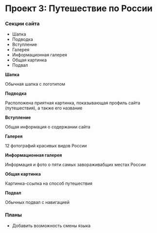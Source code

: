 # Проект 3: Путешествие по России

### Секции сайта
* Шапка
* Подводка
* Вступление
* Галерея
* Информационная галерея
* Общая картинка
* Подвал

**Шапка**

Обычная шапка с логотипом

**Подводка**

Расположена приятная картинка, показывающая профиль сайта (путешествия), а также его название

**Вступление**

Общая информация о содержании сайта

**Галерея**

12 фотографий красивых видов России

**Информационная галерея**

Информация и фото о пяти самых завораживабщих местах России

**Общая картинка**

Картинка-ссылка на способ путешествия

**Подвал**

Обычных подвал с навигацией

### Планы

* Добавить возможность смены языка
